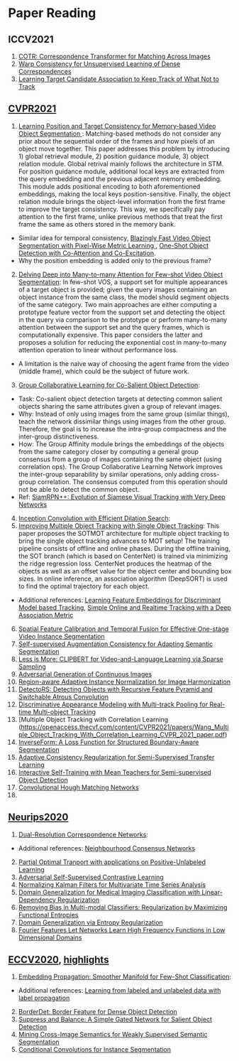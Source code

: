 # Paper Reading
## ICCV2021
1) [COTR: Correspondence Transformer for Matching Across Images](https://github.com/ubc-vision/COTR)
2) [Warp Consistency for Unsupervised Learning of Dense Correspondences](https://arxiv.org/abs/2104.03308)
3) [Learning Target Candidate Association to Keep Track of What Not to Track](https://arxiv.org/abs/2103.16556)

## [CVPR2021](https://openaccess.thecvf.com/CVPR2021?day=2021-06-24)
1) [Learning Position and Target Consistency for Memory-based Video Object Segmentation
](https://arxiv.org/abs/2104.04329): Matching-based methods do not consider any prior about the sequential order of the frames and how pixels of an object move together.
This paper addresses this problem by introducing 1) global retrieval module, 2) position guidance module, 3) object relation module. Global retrival mainly follows the architecture in STM. For position guidance module, additional local keys are extracted from the query embedding and the previous adjacent memory embedding.
This module adds positional encoding to both aforementioned embeddings, making the local keys position-sensitive. 
Finally, the object relation module brings the object-level information from the first frame to improve the target consistency.
This way, we specifically pay attention to the first frame, unlike previous methods that treat the first frame the same as others stored in the memory bank. <br/>
* Similar idea for temporal consistency, [Blazingly Fast Video Object Segmentation with Pixel-Wise Metric Learning
](https://arxiv.org/abs/1804.03131), [One-Shot Object Detection with Co-Attention and Co-Excitation](https://github.com/timy90022/One-Shot-Object-Detection). <br/>
* Why the position embedding is added only to the previous frame?
2) [Delving Deep into Many-to-many Attention for Few-shot Video Object Segmentation](https://openaccess.thecvf.com/content/CVPR2021/papers/Chen_Delving_Deep_Into_Many-to-Many_Attention_for_Few-Shot_Video_Object_Segmentation_CVPR_2021_paper.pdf): In few-shot VOS, a support set for multiple appearances of a target object is provided; given the query images containing an object instance from the same class, the model should segment objects of the same category.
Two main approaches are either computing a prototype feature vector from the support set and detecting the object in the query via comparison to the prototype or perform many-to-many attention between the support set and the query frames, which is computationally expensive.
This paper considers the latter and proposes a solution for reducing the exponential cost in many-to-many attention operation to linear without performance loss. 
* A limitation is the naive way of choosing the agent frame from the video (middle frame), which could be the subject of future work. <br/>

3) [Group Collaborative Learning for Co-Salient Object Detection](https://arxiv.org/abs/2104.01108): <br/>
* Task: Co-salient object detection targets at detecting common salient objects sharing the same attributes given a group of relevant images. <br/>
* Why:  Instead of only using images from the same group (similar things), teach the network dissimilar things using images from the other group. Therefore, the goal is to increase the intra-group compactness and the inter-group distinctiveness.<br/>
* How: The Group Affinity module brings the embeddings of the objects from the same category closer by computing a general group consensus from a group of images containing the same object (using correlation ops). The Group Collaborative Learning Network improves the inter-group separability by similar operations, only adding cross-group correlation. The consensus computed from this operation should not be able to detect the common object.<br/>
* Ref: [SiamRPN++: Evolution of Siamese Visual Tracking with Very Deep Networks](https://openaccess.thecvf.com/content_CVPR_2019/papers/Li_SiamRPN_Evolution_of_Siamese_Visual_Tracking_With_Very_Deep_Networks_CVPR_2019_paper.pdf)

4) [Inception Convolution with Efficient Dilation Search](https://arxiv.org/abs/2012.13587):
5) [Improving Multiple Object Tracking with Single Object Tracking](https://openaccess.thecvf.com/content/CVPR2021/papers/Zheng_Improving_Multiple_Object_Tracking_With_Single_Object_Tracking_CVPR_2021_paper.pdf): This paper proposes the SOTMOT architecture for multiple object tracking to bring the single object tracking advances to MOT setup!
The training pipeline consists of offline and online phases. 
During the offline training, the SOT branch (which is based on CenterNet) is trained via minimizing the ridge regression loss.
CenterNet produces the heatmap of the objects as well as an offset value for the object center and bounding box sizes.
In online inference, an association algorithm (DeepSORT) is used to find the optimal trajectory for each object. <br/>
* Additional references: [Learning Feature Embeddings for Discriminant Model based Tracking](https://arxiv.org/pdf/1906.10414.pdf), [Simple Online and Realtime Tracking with a Deep Association Metric](https://arxiv.org/abs/1703.07402)

6) [Spatial Feature Calibration and Temporal Fusion for Effective One-stage Video Instance Segmentation](https://arxiv.org/abs/2104.05606)
7) [Self-supervised Augmentation Consistency for Adapting Semantic Segmentation](https://arxiv.org/abs/2105.00097)
8) [Less is More: CLIPBERT for Video-and-Language Learning via Sparse Sampling](https://openaccess.thecvf.com/content/CVPR2021/papers/Lei_Less_Is_More_ClipBERT_for_Video-and-Language_Learning_via_Sparse_Sampling_CVPR_2021_paper.pdf)
9) [Adversarial Generation of Continuous Images](https://openaccess.thecvf.com/content/CVPR2021/papers/Skorokhodov_Adversarial_Generation_of_Continuous_Images_CVPR_2021_paper.pdf)
10) [Region-aware Adaptive Instance Normalization for Image Harmonization](https://openaccess.thecvf.com/content/CVPR2021/papers/Ling_Region-Aware_Adaptive_Instance_Normalization_for_Image_Harmonization_CVPR_2021_paper.pdf)
11) [DetectoRS: Detecting Objects with Recursive Feature Pyramid and Switchable Atrous Convolution](https://openaccess.thecvf.com/content/CVPR2021/papers/Qiao_DetectoRS_Detecting_Objects_With_Recursive_Feature_Pyramid_and_Switchable_Atrous_CVPR_2021_paper.pdf)
12) [Discriminative Appearance Modeling with Multi-track Pooling for Real-time Multi-object Tracking](https://openaccess.thecvf.com/content/CVPR2021/papers/Kim_Discriminative_Appearance_Modeling_With_Multi-Track_Pooling_for_Real-Time_Multi-Object_Tracking_CVPR_2021_paper.pdf)
13) [Multiple Object Tracking with Correlation Learning (https://openaccess.thecvf.com/content/CVPR2021/papers/Wang_Multiple_Object_Tracking_With_Correlation_Learning_CVPR_2021_paper.pdf)
14) [InverseForm: A Loss Function for Structured Boundary-Aware Segmentation](https://openaccess.thecvf.com/content/CVPR2021/papers/Borse_InverseForm_A_Loss_Function_for_Structured_Boundary-Aware_Segmentation_CVPR_2021_paper.pdf)
15) [Adaptive Consistency Regularization for Semi-Supervised Transfer Learning](https://openaccess.thecvf.com/content/CVPR2021/papers/Abuduweili_Adaptive_Consistency_Regularization_for_Semi-Supervised_Transfer_Learning_CVPR_2021_paper.pdf)
16) [Interactive Self-Training with Mean Teachers for Semi-supervised Object Detection](https://openaccess.thecvf.com/content/CVPR2021/papers/Yang_Interactive_Self-Training_With_Mean_Teachers_for_Semi-Supervised_Object_Detection_CVPR_2021_paper.pdf)
17) [Convolutional Hough Matching Networks](https://openaccess.thecvf.com/content/CVPR2021/papers/Min_Convolutional_Hough_Matching_Networks_CVPR_2021_paper.pdf)
18) []()


## [Neurips2020](https://proceedings.neurips.cc/paper/2020)
1) [Dual-Resolution Correspondence Networks](https://arxiv.org/abs/2006.08844):
* Additional references: [Neighbourhood Consensus Networks](https://arxiv.org/abs/1810.10510)
2) [Partial Optimal Tranport with applications on Positive-Unlabeled Learning](https://proceedings.neurips.cc/paper/2020/hash/1e6e25d952a0d639b676ee20d0519ee2-Abstract.html)
3) [Adversarial Self-Supervised Contrastive Learning](https://proceedings.neurips.cc/paper/2020/hash/1f1baa5b8edac74eb4eaa329f14a0361-Abstract.html)
4) [Normalizing Kalman Filters for Multivariate Time Series Analysis](https://proceedings.neurips.cc/paper/2020/hash/1f47cef5e38c952f94c5d61726027439-Abstract.html)
5) [Domain Generalization for Medical Imaging Classification with Linear-Dependency Regularization](https://proceedings.neurips.cc/paper/2020/hash/201d7288b4c18a679e48b31c72c30ded-Abstract.html)
6) [Removing Bias in Multi-modal Classifiers: Regularization by Maximizing Functional Entropies](https://proceedings.neurips.cc/paper/2020/hash/20d749bc05f47d2bd3026ce457dcfd8e-Abstract.html)
7) [Domain Generalization via Entropy Regularization](https://proceedings.neurips.cc/paper/2019/file/2974788b53f73e7950e8aa49f3a306db-Paper.pdf)
8) [Fourier Features Let Networks Learn High Frequency Functions in Low Dimensional Domains](https://bmild.github.io/fourfeat/)

## [ECCV2020](https://www.ecva.net/papers.php), [highlights](https://www.paperdigest.org/2020/08/eccv-2020-highlights/)
1) [Embedding Propagation: Smoother Manifold for Few-Shot Classification](https://arxiv.org/abs/2003.04151):
* Additional references: [Learning from labeled and unlabeled data with label propagation](http://mlg.eng.cam.ac.uk/zoubin/papers/CMU-CALD-02-107.pdf)
2) [ BorderDet: Border Feature for Dense Object Detection](https://www.ecva.net/papers/eccv_2020/papers_ECCV/html/2211_ECCV_2020_paper.php)
3) [Suppress and Balance: A Simple Gated Network for Salient Object Detection](https://www.ecva.net/papers/eccv_2020/papers_ECCV/html/2852_ECCV_2020_paper.php)
4) [Mining Cross-Image Semantics for Weakly Supervised Semantic Segmentation](https://www.ecva.net/papers/eccv_2020/papers_ECCV/html/3387_ECCV_2020_paper.php)
5) [Conditional Convolutions for Instance Segmentation](https://www.ecva.net/papers/eccv_2020/papers_ECCV/papers/123460273.pdf)
